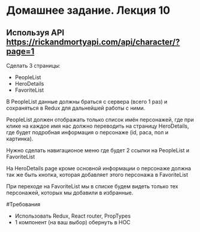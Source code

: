 # Домашнее задание. Лекция 10

## Используя API  https://rickandmortyapi.com/api/character/?page=1
Сделать 3 страницы: 
- PeopleList
- HeroDetails
- FavoriteList

В PeopleList данные должны браться с сервера (всего 1 раз) и сохраняться в Redux для дальнейшей работы с ними.

PeopleList должен отображать только список имён персонажей, где при клике на каждое имя нас должно переводить на страницу HeroDetails, где будет подробная информация о персонаже (id, раса, пол и картинка).

Нужно сделать навигационое меню где будет 2 ссылки на PeopleList и FavoriteList

На HeroDetails page кроме основной информации о персонаже должна так же быть кнопка, которая добавляет этого персонажа в FavoriteList

При переходе на FavoriteList мы в списке будем видеть только тех персонажей, которых мы добавили в избранные.

#Требования

- Использовать Redux, React router, PropTypes
- 1 компонент (на ваш выбор) обернуть в HOC
